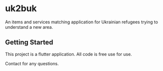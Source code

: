 # uk2buk

An items and services matching application for Ukrainian refugees trying to understand a new area.

## Getting Started

This project is a flutter application. All code is free use for use.

Contact for any questions.
